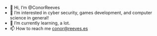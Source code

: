 - 👋 Hi, I’m @ConorReeves
- 👀 I’m interested in cyber security, games development, and computer science in general!
- 🌱 I’m currently learning, a lot.
- 📫 How to reach me conor@reeves.es

<!---
ConorReeves/ConorReeves is a ✨ special ✨ repository because its `README.md` (this file) appears on your GitHub profile.
You can click the Preview link to take a look at your changes.
--->
